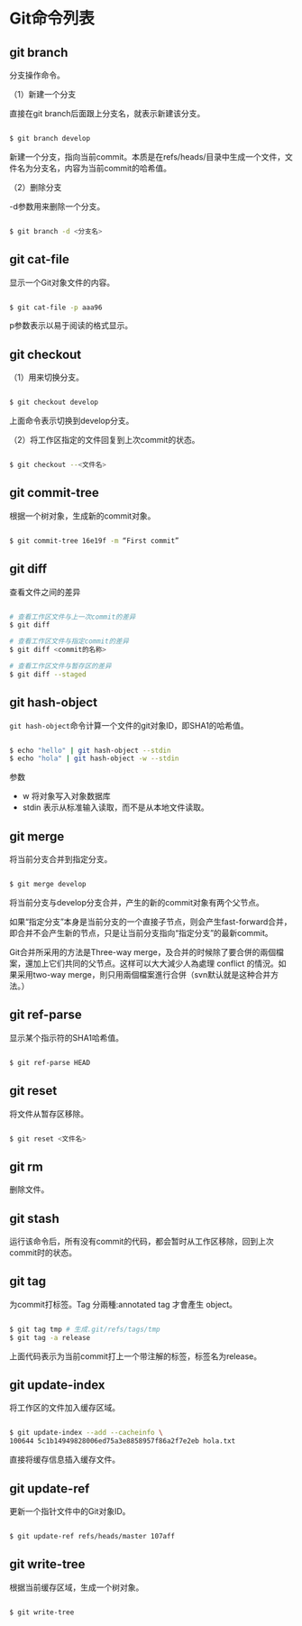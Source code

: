 # Git命令列表

## git branch

分支操作命令。

（1）新建一个分支

直接在git branch后面跟上分支名，就表示新建该分支。

```bash

$ git branch develop

```

新建一个分支，指向当前commit。本质是在refs/heads/目录中生成一个文件，文件名为分支名，内容为当前commit的哈希值。

（2）删除分支

-d参数用来删除一个分支。

```bash

$ git branch -d <分支名>

```

## git cat-file

显示一个Git对象文件的内容。

```bash

$ git cat-file -p aaa96

```

p参数表示以易于阅读的格式显示。

## git checkout

（1）用来切换分支。

```bash

$ git checkout develop

```

上面命令表示切换到develop分支。

（2）将工作区指定的文件回复到上次commit的状态。

```bash

$ git checkout --<文件名>

```

## git commit-tree

根据一个树对象，生成新的commit对象。

```bash

$ git commit-tree 16e19f -m “First commit”

```

## git diff

查看文件之间的差异

```bash

# 查看工作区文件与上一次commit的差异
$ git diff

# 查看工作区文件与指定commit的差异
$ git diff <commit的名称>

# 查看工作区文件与暂存区的差异
$ git diff --staged

```

## git hash-object

`git hash-object`命令计算一个文件的git对象ID，即SHA1的哈希值。

```bash

$ echo "hello" | git hash-object --stdin
$ echo "hola" | git hash-object -w --stdin

```

参数

- w 将对象写入对象数据库 
- stdin 表示从标准输入读取，而不是从本地文件读取。

## git merge

将当前分支合并到指定分支。

```bash

$ git merge develop

```

将当前分支与develop分支合并，产生的新的commit对象有两个父节点。

如果“指定分支”本身是当前分支的一个直接子节点，则会产生fast-forward合并，即合并不会产生新的节点，只是让当前分支指向“指定分支”的最新commit。

Git合并所采用的方法是Three-way merge，及合并的时候除了要合併的兩個檔案，還加上它们共同的父节点。这样可以大大減少人為處理 conflict 的情況。如果采用two-way merge，則只用兩個檔案進行合併（svn默认就是这种合并方法。）

## git ref-parse

显示某个指示符的SHA1哈希值。

```bash

$ git ref-parse HEAD

```

## git reset

将文件从暂存区移除。

```bash

$ git reset <文件名>

```

## git rm

删除文件。

## git stash

运行该命令后，所有没有commit的代码，都会暂时从工作区移除，回到上次commit时的状态。

## git tag

为commit打标签。Tag 分兩種:annotated tag 才會產生 object。

```bash

$ git tag tmp # 生成.git/refs/tags/tmp
$ git tag -a release

``` 

上面代码表示为当前commit打上一个带注解的标签，标签名为release。

## git update-index

将工作区的文件加入缓存区域。

```bash

$ git update-index --add --cacheinfo \
100644 5c1b14949828006ed75a3e8858957f86a2f7e2eb hola.txt

```

直接将缓存信息插入缓存文件。

## git update-ref

更新一个指针文件中的Git对象ID。

```bash

$ git update-ref refs/heads/master 107aff

```

## git write-tree 

根据当前缓存区域，生成一个树对象。

```bash

$ git write-tree

````
